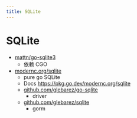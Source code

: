 ```yaml
---
title: SQLite
---
```


# SQLite


- [mattn/go-sqlite3](https://github.com/mattn/go-sqlite3)
  - 依赖 CGO
- [modernc.org/sqlite](https://gitlab.com/cznic/sqlite)
  - pure go SQLite
  - Docs https://pkg.go.dev/modernc.org/sqlite
  - [github.com/glebarez/go-sqlite](https://github.com/glebarez/go-sqlite)
    - driver
  - [github.com/glebarez/sqlite](https://github.com/glebarez/sqlite)
    - gorm
